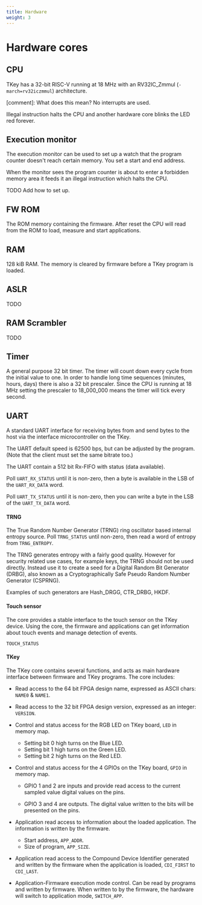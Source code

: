 ```yaml
---
title: Hardware
weight: 3
---
```


# Hardware cores

## CPU

TKey has a 32-bit RISC-V running at 18 MHz with an RV32IC_Zmmul
(`-march=rv32iczmmul`) architecture.

[comment]: What does this mean?
No interrupts are used.

Illegal instruction halts the CPU and another hardware core blinks the
LED red forever.

## Execution monitor

The execution monitor can be used to set up a watch that the program
counter doesn't reach certain memory. You set a start and end address.

When the monitor sees the program counter is about to enter a
forbidden memory area it feeds it an illegal instruction which halts
the CPU.

TODO Add how to set up.

## FW ROM

The ROM memory containing the firmware. After reset the CPU will
read from the ROM to load, measure and start applications.

## RAM

128 kiB RAM. The memory is cleared by firmware before a TKey program
is loaded.

## ASLR

TODO

## RAM Scrambler

TODO

## Timer

A general purpose 32 bit timer. The timer will count down every cycle
from the initial value to one. In order to handle long time sequences
(minutes, hours, days) there is also a 32 bit prescaler. Since the CPU
is running at 18 MHz setting the prescaler to 18_000_000 means the
timer will tick every second.

## UART

A standard UART interface for receiving bytes from and send bytes
to the host via the interface microcontroller on the TKey.

The UART default speed is 62500 bps, but can be adjusted by the
program. (Note that the client must set the same bitrate too.)

The UART contain a 512 bit Rx-FIFO with status (data available).

Poll `UART_RX_STATUS` until it is non-zero, then a byte is available
in the LSB of the `UART_RX_DATA` word.

Poll `UART_TX_STATUS` until it is non-zero, then you can write a byte
in the LSB of the `UART_TX_DATA` word.

#### TRNG

The True Random Number Generator (TRNG) ring oscillator based internal
entropy source. Poll `TRNG_STATUS` until non-zero, then read a word of
entropy from `TRNG_ENTROPY`.

The TRNG generates entropy with a fairly good quality. However for
security related use cases, for example keys, the TRNG should not be
used directly. Instead use it to create a seed for a Digital Random
Bit Generator (DRBG), also known as a Cryptographically Safe Pseudo
Random Number Generator (CSPRNG).

Examples of such generators are Hash\_DRGG, CTR\_DRBG, HKDF.

#### Touch sensor

The core provides a stable interface to the touch sensor on the
TKey device. Using the core, the firmware and applications can
get information about touch events and manage detection of
events.

`TOUCH_STATUS`

#### TKey

The TKey core contains several functions, and acts as main hardware
interface between firmware and TKey programs. The core includes:

- Read access to the 64 bit FPGA design name, expressed as ASCII
  chars: `NAME0` & `NAME1`.
- Read access to the 32 bit FPGA design version, expressed as an
  integer: `VERSION`.

- Control and status access for the RGB LED on TKey board, `LED` in
  memory map.
  - Setting bit 0 high turns on the Blue LED.
  - Setting bit 1 high turns on the Green LED.
  - Setting bit 2 high turns on the Red LED.

- Control and status access for the 4 GPIOs on the TKey board, `GPIO`
  in memory map.
  - GPIO 1 and 2 are inputs and provide read access to the
    current sampled value digital values on the pins.

  - GPIO 3 and 4 are outputs. The digital value written to
    the bits will be presented on the pins.

- Application read access to information about the loaded
  application. The information is written by the firmware.
  - Start address, `APP_ADDR`.
  - Size of program, `APP_SIZE`.

- Application read access to the Compound Device Identifier generated
  and written by the firmware when the application is loaded,
  `CDI_FIRST` to `CDI_LAST`.

- Application-Firmware execution mode control. Can be read by programs
  and written by firmware. When written to by the firmware, the
  hardware will switch to application mode, `SWITCH_APP`.
